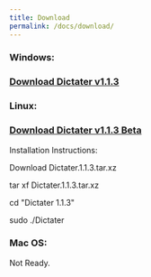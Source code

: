 ```yaml
---
title: Download
permalink: /docs/download/
---
```


### Windows:
### [Download Dictater v1.1.3](https://github.com/muhammeteminturgut/Dictater/releases/download/v1.1.6/DictaterSetup.exe)

### Linux:  
### [Download Dictater v1.1.3 Beta](https://github.com/muhammeteminturgut/Dictater/releases/download/v1.1.3/Dictater.1.1.3.tar.xz)
Installation Instructions:

Download Dictater.1.1.3.tar.xz

tar xf Dictater.1.1.3.tar.xz

cd "Dictater 1.1.3"

sudo ./Dictater

### Mac OS:
Not Ready.
